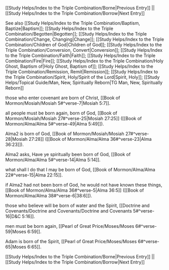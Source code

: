 [[Study Helps/Index to the Triple Combination/Borne|Previous Entry]]  ||  [[Study Helps/Index to the Triple Combination/Borrow|Next Entry]]

 See also [[Study Helps/Index to the Triple Combination/Baptism, Baptize|Baptism]]; [[Study Helps/Index to the Triple Combination/Begotten|Begotten]]; [[Study Helps/Index to the Triple Combination/Change, Changing|Change]]; [[Study Helps/Index to the Triple Combination/Children of God|Children of God]]; [[Study Helps/Index to the Triple Combination/Conversion, Convert|Conversion]]; [[Study Helps/Index to the Triple Combination/Faith|Faith]]; [[Study Helps/Index to the Triple Combination/Fire|Fire]]; [[Study Helps/Index to the Triple Combination/Holy Ghost, Baptism of|Holy Ghost, Baptism of]]; [[Study Helps/Index to the Triple Combination/Remission, Remit|Remission]]; [[Study Helps/Index to the Triple Combination/Spirit, Holy/Spirit of the Lord|Spirit, Holy]]; [[Study Helps/Topical Guide/Man, New, Spiritually Reborn|TG Man, New, Spiritually Reborn]]

 those who enter covenant are born of Christ, [[Book of Mormon/Mosiah/Mosiah 5#^verse-7|Mosiah 5:7]].

 all people must be born again, born of God, [[Book of Mormon/Mosiah/Mosiah 27#^verse-25|Mosiah 27:25]] ([[Book of Mormon/Alma/Alma 5#^verse-49|Alma 5:49]]).

 Alma2 is born of God, [[Book of Mormon/Mosiah/Mosiah 27#^verse-28|Mosiah 27:28]] ([[Book of Mormon/Alma/Alma 36#^verse-23|Alma 36:23]]).

 Alma2 asks, Have ye spiritually been born of God, [[Book of Mormon/Alma/Alma 5#^verse-14|Alma 5:14]].

 what shall I do that I may be born of God, [[Book of Mormon/Alma/Alma 22#^verse-15|Alma 22:15]].

 if Alma2 had not been born of God, he would not have known these things, [[Book of Mormon/Alma/Alma 36#^verse-5|Alma 36:5]] ([[Book of Mormon/Alma/Alma 38#^verse-6|38:6]]).

 those who believe will be born of water and the Spirit, [[Doctrine and Covenants/Doctrine and Covenants/Doctrine and Covenants 5#^verse-16|D&C 5:16]].

 men must be born again, [[Pearl of Great Price/Moses/Moses 6#^verse-59|Moses 6:59]].

 Adam is born of the Spirit, [[Pearl of Great Price/Moses/Moses 6#^verse-65|Moses 6:65]].

[[Study Helps/Index to the Triple Combination/Borne|Previous Entry]]  ||  [[Study Helps/Index to the Triple Combination/Borrow|Next Entry]]